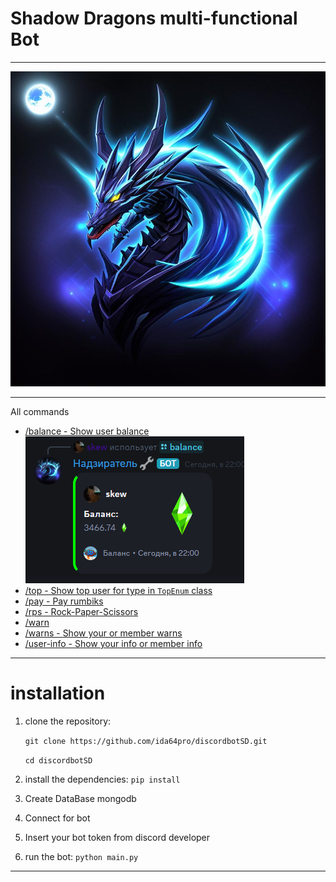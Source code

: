 # Shadow Dragons multi-functional Bot

---

![discordbotSD](./SDmfB.png)

---
All commands
- [/balance - Show user balance](./img/balance.png)
![discordbotSD](./img/balance.png)
- [/top - Show top user for type in `TopEnum` class](./img/top.png)
- [/pay - Pay rumbiks](./img/pay.png)
- [/rps - Rock-Paper-Scissors](./img/rps.png)
- [/warn](./img/warn.png)
- [/warns - Show your or member warns](./img/warns.png)
- [/user-info - Show your info or member info](./img/userinfo.png)
---
# installation

1. clone the repository:

    `git clone https://github.com/ida64pro/discordbotSD.git`

    `cd discordbotSD`

2. install the dependencies: `pip install`

3. Create DataBase mongodb 

4. Connect for bot

5. Insert your bot token from discord developer

6. run the bot: `python main.py`

---

